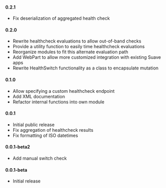 #### 0.2.1
* Fix deserialization of aggregated health check

#### 0.2.0
* Rewrite healthcheck evaluations to allow out-of-band checks
* Provide a utility function to easily time healthcheck evaluations
* Reorganize modules to fit this alternate evaluation path
* Add WebPart to allow more customized integration with existing Suave apps
* Rewrite HealthSwitch functionality as a class to encapsulate mutation

#### 0.1.0
* Allow specifying a custom healthcheck endpoint
* Add XML documentation
* Refactor internal functions into own module

#### 0.0.1
* Initial public release
* Fix aggregation of healthcheck results
* Fix formatting of ISO datetimes

#### 0.0.1-beta2
* Add manual switch check

#### 0.0.1-beta
* Initial release
